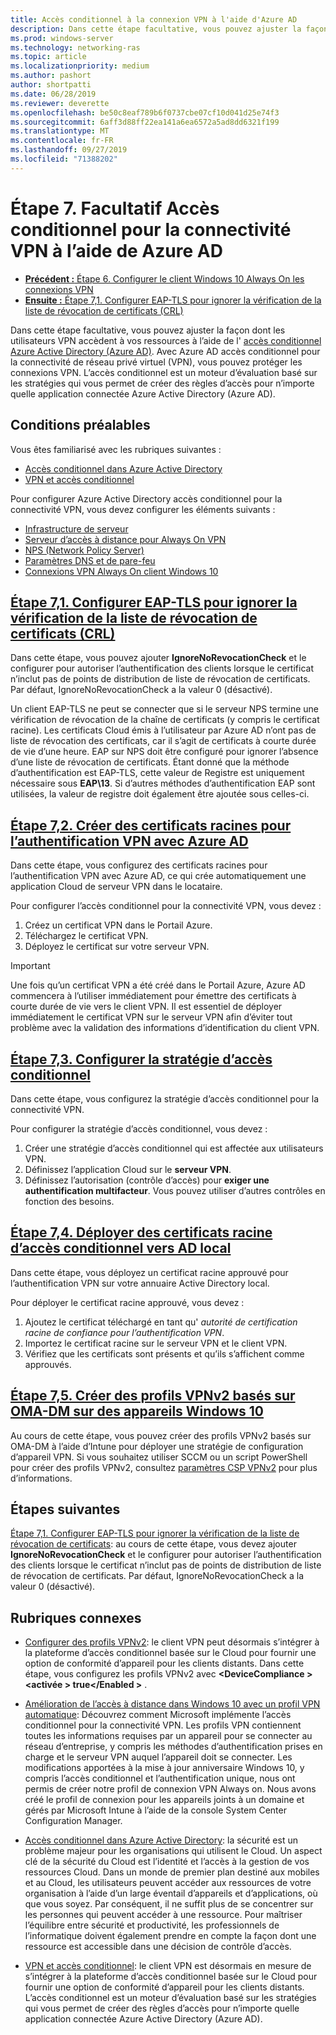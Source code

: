 ```yaml
---
title: Accès conditionnel à la connexion VPN à l'aide d'Azure AD
description: Dans cette étape facultative, vous pouvez ajuster la façon dont les utilisateurs VPN autorisés accèdent à vos ressources à l’aide de l’accès conditionnel Azure Active Directory (Azure AD).
ms.prod: windows-server
ms.technology: networking-ras
ms.topic: article
ms.localizationpriority: medium
ms.author: pashort
author: shortpatti
ms.date: 06/28/2019
ms.reviewer: deverette
ms.openlocfilehash: be50c8eaf789b6f0737cbe07cf10d041d25e74f3
ms.sourcegitcommit: 6aff3d88ff22ea141a6ea6572a5ad8dd6321f199
ms.translationtype: MT
ms.contentlocale: fr-FR
ms.lasthandoff: 09/27/2019
ms.locfileid: "71388202"
---
```

# <a name="step-7-optional-conditional-access-for-vpn-connectivity-using-azure-ad"></a>Étape 7. Facultatif Accès conditionnel pour la connectivité VPN à l’aide de Azure AD

- [**Précédent :** Étape 6. Configurer le client Windows 10 Always On les connexions VPN](always-on-vpn/deploy/vpn-deploy-client-vpn-connections.md)
- [**Ensuite :** Étape 7,1. Configurer EAP-TLS pour ignorer la vérification de la liste de révocation de certificats (CRL)](vpn-config-eap-tls-to-ignore-crl-checking.md)

Dans cette étape facultative, vous pouvez ajuster la façon dont les utilisateurs VPN accèdent à vos ressources à l’aide de l' [accès conditionnel Azure Active Directory (Azure AD)](https://docs.microsoft.com/azure/active-directory/active-directory-conditional-access-azure-portal). Avec Azure AD accès conditionnel pour la connectivité de réseau privé virtuel (VPN), vous pouvez protéger les connexions VPN. L’accès conditionnel est un moteur d’évaluation basé sur les stratégies qui vous permet de créer des règles d’accès pour n’importe quelle application connectée Azure Active Directory (Azure AD).

## <a name="prerequisites"></a>Conditions préalables

Vous êtes familiarisé avec les rubriques suivantes :

- [Accès conditionnel dans Azure Active Directory](https://docs.microsoft.com/azure/active-directory/active-directory-conditional-access-azure-portal)
- [VPN et accès conditionnel](https://docs.microsoft.com/windows/access-protection/vpn/vpn-conditional-access)

Pour configurer Azure Active Directory accès conditionnel pour la connectivité VPN, vous devez configurer les éléments suivants :

- [Infrastructure de serveur](always-on-vpn/deploy/vpn-deploy-server-infrastructure.md)
- [Serveur d’accès à distance pour Always On VPN](always-on-vpn/deploy/vpn-deploy-ras.md)
- [NPS (Network Policy Server)](always-on-vpn/deploy/vpn-deploy-nps.md)
- [Paramètres DNS et de pare-feu](always-on-vpn/deploy/vpn-deploy-dns-firewall.md)
- [Connexions VPN Always On client Windows 10](always-on-vpn/deploy/vpn-deploy-client-vpn-connections.md)

## <a name="step-71-configure-eap-tls-to-ignore-certificate-revocation-list-crl-checkingvpn-config-eap-tls-to-ignore-crl-checkingmd"></a>[Étape 7,1. Configurer EAP-TLS pour ignorer la vérification de la liste de révocation de certificats (CRL)](vpn-config-eap-tls-to-ignore-crl-checking.md)

Dans cette étape, vous pouvez ajouter **IgnoreNoRevocationCheck** et le configurer pour autoriser l’authentification des clients lorsque le certificat n’inclut pas de points de distribution de liste de révocation de certificats. Par défaut, IgnoreNoRevocationCheck a la valeur 0 (désactivé).

Un client EAP-TLS ne peut se connecter que si le serveur NPS termine une vérification de révocation de la chaîne de certificats (y compris le certificat racine). Les certificats Cloud émis à l’utilisateur par Azure AD n’ont pas de liste de révocation des certificats, car il s’agit de certificats à courte durée de vie d’une heure. EAP sur NPS doit être configuré pour ignorer l’absence d’une liste de révocation de certificats. Étant donné que la méthode d’authentification est EAP-TLS, cette valeur de Registre est uniquement nécessaire sous **EAP\13**. Si d’autres méthodes d’authentification EAP sont utilisées, la valeur de registre doit également être ajoutée sous celles-ci.

## <a name="step-72-create-root-certificates-for-vpn-authentication-with-azure-advpn-create-root-cert-for-vpn-auth-azure-admd"></a>[Étape 7,2. Créer des certificats racines pour l’authentification VPN avec Azure AD](vpn-create-root-cert-for-vpn-auth-azure-ad.md)

Dans cette étape, vous configurez des certificats racines pour l’authentification VPN avec Azure AD, ce qui crée automatiquement une application Cloud de serveur VPN dans le locataire.  

Pour configurer l’accès conditionnel pour la connectivité VPN, vous devez :

1. Créez un certificat VPN dans le Portail Azure.
2. Téléchargez le certificat VPN.
3. Déployez le certificat sur votre serveur VPN.

> [!IMPORTANT]
> Une fois qu’un certificat VPN a été créé dans le Portail Azure, Azure AD commencera à l’utiliser immédiatement pour émettre des certificats à courte durée de vie vers le client VPN. Il est essentiel de déployer immédiatement le certificat VPN sur le serveur VPN afin d’éviter tout problème avec la validation des informations d’identification du client VPN.

## <a name="step-73-configure-the-conditional-access-policyvpn-config-conditional-access-policymd"></a>[Étape 7,3. Configurer la stratégie d’accès conditionnel](vpn-config-conditional-access-policy.md)

Dans cette étape, vous configurez la stratégie d’accès conditionnel pour la connectivité VPN.

Pour configurer la stratégie d’accès conditionnel, vous devez :

1. Créer une stratégie d’accès conditionnel qui est affectée aux utilisateurs VPN.
2. Définissez l’application Cloud sur le **serveur VPN**.
3. Définissez l’autorisation (contrôle d’accès) pour **exiger une authentification multifacteur**.  Vous pouvez utiliser d’autres contrôles en fonction des besoins.

## <a name="step-74-deploy-conditional-access-root-certificates-to-on-premises-advpn-deploy-cond-access-root-cert-to-on-premise-admd"></a>[Étape 7,4. Déployer des certificats racine d’accès conditionnel vers AD local](vpn-deploy-cond-access-root-cert-to-on-premise-ad.md)

Dans cette étape, vous déployez un certificat racine approuvé pour l’authentification VPN sur votre annuaire Active Directory local.

Pour déployer le certificat racine approuvé, vous devez :

1. Ajoutez le certificat téléchargé en tant qu' *autorité de certification racine de confiance pour l’authentification VPN*.
2. Importez le certificat racine sur le serveur VPN et le client VPN.
3. Vérifiez que les certificats sont présents et qu’ils s’affichent comme approuvés.

## <a name="step-75-create-oma-dm-based-vpnv2-profiles-to-windows-10-devicesvpn-create-oma-dm-based-vpnv2-profilesmd"></a>[Étape 7,5. Créer des profils VPNv2 basés sur OMA-DM sur des appareils Windows 10](vpn-create-oma-dm-based-vpnv2-profiles.md)

Au cours de cette étape, vous pouvez créer des profils VPNv2 basés sur OMA-DM à l’aide d’Intune pour déployer une stratégie de configuration d’appareil VPN. Si vous souhaitez utiliser SCCM ou un script PowerShell pour créer des profils VPNv2, consultez [paramètres CSP VPNv2](https://docs.microsoft.com/windows/client-management/mdm/vpnv2-csp) pour plus d’informations.

## <a name="next-steps"></a>Étapes suivantes

[Étape 7,1. Configurer EAP-TLS pour ignorer la vérification de la liste de révocation de certificats](vpn-config-eap-tls-to-ignore-crl-checking.md): au cours de cette étape, vous devez ajouter **IgnoreNoRevocationCheck** et le configurer pour autoriser l’authentification des clients lorsque le certificat n’inclut pas de points de distribution de liste de révocation de certificats. Par défaut, IgnoreNoRevocationCheck a la valeur 0 (désactivé).

## <a name="related-topics"></a>Rubriques connexes

- [Configurer des profils VPNv2](https://docs.microsoft.com/windows/access-protection/vpn/vpn-conditional-access): le client VPN peut désormais s’intégrer à la plateforme d’accès conditionnel basée sur le Cloud pour fournir une option de conformité d’appareil pour les clients distants. Dans cette étape, vous configurez les profils VPNv2 avec **\<DeviceCompliance > \<activée > true\</Enabled >** .

- [Amélioration de l’accès à distance dans Windows 10 avec un profil VPN automatique](https://www.microsoft.com/itshowcase/Article/Content/894/Enhancing-remote-access-in-Windows-10-with-an-automatic-VPN-profile): Découvrez comment Microsoft implémente l’accès conditionnel pour la connectivité VPN. Les profils VPN contiennent toutes les informations requises par un appareil pour se connecter au réseau d’entreprise, y compris les méthodes d’authentification prises en charge et le serveur VPN auquel l’appareil doit se connecter. Les modifications apportées à la mise à jour anniversaire Windows 10, y compris l’accès conditionnel et l’authentification unique, nous ont permis de créer notre profil de connexion VPN Always on. Nous avons créé le profil de connexion pour les appareils joints à un domaine et gérés par Microsoft Intune à l’aide de la console System Center Configuration Manager.

- [Accès conditionnel dans Azure Active Directory](https://docs.microsoft.com/azure/active-directory/active-directory-conditional-access-azure-portal): la sécurité est un problème majeur pour les organisations qui utilisent le Cloud. Un aspect clé de la sécurité du Cloud est l’identité et l’accès à la gestion de vos ressources Cloud. Dans un monde de premier plan destiné aux mobiles et au Cloud, les utilisateurs peuvent accéder aux ressources de votre organisation à l’aide d’un large éventail d’appareils et d’applications, où que vous soyez. Par conséquent, il ne suffit plus de se concentrer sur les personnes qui peuvent accéder à une ressource. Pour maîtriser l’équilibre entre sécurité et productivité, les professionnels de l’informatique doivent également prendre en compte la façon dont une ressource est accessible dans une décision de contrôle d’accès.

- [VPN et accès conditionnel](https://docs.microsoft.com/windows/access-protection/vpn/vpn-conditional-access): le client VPN est désormais en mesure de s’intégrer à la plateforme d’accès conditionnel basée sur le Cloud pour fournir une option de conformité d’appareil pour les clients distants. L’accès conditionnel est un moteur d’évaluation basé sur les stratégies qui vous permet de créer des règles d’accès pour n’importe quelle application connectée Azure Active Directory (Azure AD).
